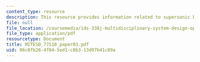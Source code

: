 ```yaml
---
content_type: resource
description: This resource provides information related to supersonic business jet.
file: null
file_location: /coursemedia/ids-338j-multidisciplinary-system-design-optimization-spring-2010/06c8fb264f045ed1c8b313d97b41c89a_MITESD_77S10_paper03.pdf
file_type: application/pdf
resourcetype: Document
title: MITESD_77S10_paper03.pdf
uid: 06c8fb26-4f04-5ed1-c8b3-13d97b41c89a
---
```


